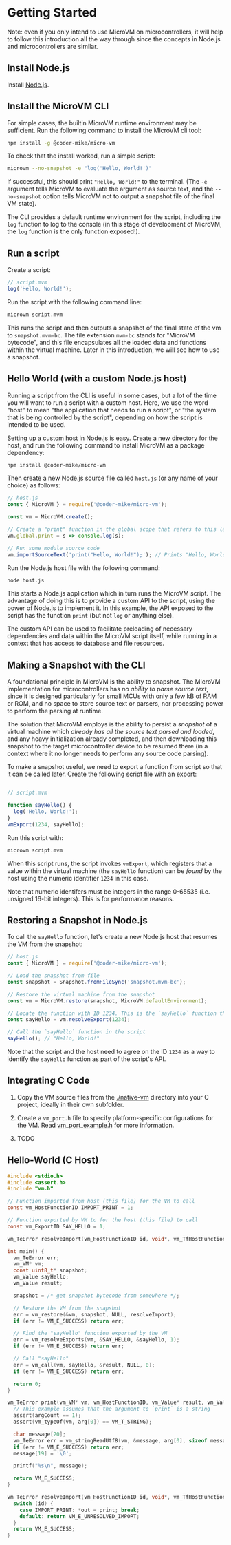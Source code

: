 # Getting Started

Note: even if you only intend to use MicroVM on microcontrollers, it will help to follow this introduction all the way through since the concepts in Node.js and microcontrollers are similar.

## Install Node.js

Install [Node.js](https://nodejs.org/en/download/).

## Install the MicroVM CLI

For simple cases, the builtin MicroVM runtime environment may be sufficient. Run the following command to install the MicroVM cli tool:

```sh
npm install -g @coder-mike/micro-vm
```

To check that the install worked, run a simple script:

```sh
microvm --no-snapshot -e "log('Hello, World!')"
```

If successful, this should print `"Hello, World!"` to the terminal. (The `-e` argument tells MicroVM to evaluate the argument as source text, and the `--no-snapshot` option tells MicroVM not to output a snapshot file of the final VM state).

The CLI provides a default runtime environment for the script, including the `log` function to log to the console (in this stage of development of MicroVM, the `log` function is the only function exposed!).

## Run a script

Create a script:

```js
// script.mvm
log('Hello, World!');
```

Run the script with the following command line:

```sh
microvm script.mvm
```

This runs the script and then outputs a snapshot of the final state of the vm to `snapshot.mvm-bc`. The file extension `mvm-bc` stands for "MicroVM bytecode", and this file encapsulates all the loaded data and functions within the virtual machine. Later in this introduction, we will see how to use a snapshot.

## Hello World (with a custom Node.js host)

Running a script from the CLI is useful in some cases, but a lot of the time you will want to run a script with a custom host. Here, we use the word "host" to mean "the application that needs to run a script", or "the system that is being controlled by the script", depending on how the script is intended to be used.

Setting up a custom host in Node.js is easy. Create a new directory for the host, and run the following command to install MicroVM as a package dependency:

```sh
npm install @coder-mike/micro-vm
```

Then create a new Node.js source file called `host.js` (or any name of your choice) as follows:

```js
// host.js
const { MicroVM } = require('@coder-mike/micro-vm');

const vm = MicroVM.create();

// Create a "print" function in the global scope that refers to this lambda function in the host
vm.global.print = s => console.log(s);

// Run some module source code
vm.importSourceText('print("Hello, World!");'); // Prints "Hello, World!" to the console
```

Run the Node.js host file with the following command:

```sh
node host.js
```

This starts a Node.js application which in turn runs the MicroVM script. The advantage of doing this is to provide a custom API to the script, using the power of Node.js to implement it. In this example, the API exposed to the script has the function `print` (but not `log` or anything else).

The custom API can be used to facilitate preloading of necessary dependencies and data within the MicroVM script itself, while running in a context that has access to database and file resources.

## Making a Snapshot with the CLI

A foundational principle in MicroVM is the ability to snapshot. The MicroVM implementation for microcontrollers has _no ability to parse source text_, since it is designed particularly for small MCUs with only a few kB of RAM or ROM, and no space to store source text or parsers, nor processing power to perform the parsing at runtime.

The solution that MicroVM employs is the ability to persist a _snapshot_ of a virtual machine which _already has all the source text parsed and loaded_, and any heavy initialization already completed, and then downloading this snapshot to the target microcontroller device to be resumed there (in a context where it no longer needs to perform any source code parsing).

<!-- TODO: Insert graphic -->

To make a snapshot useful, we need to export a function from script so that it can be called later. Create the following script file with an export:

```js

// script.mvm

function sayHello() {
  log('Hello, World!');
}
vmExport(1234, sayHello);

```

Run this script with:

```sh
microvm script.mvm
```

When this script runs, the script invokes `vmExport`, which registers that a value within the virtual machine (the `sayHello` function) can be _found_ by the host using the numeric identifier `1234` in this case.

Note that numeric identifers must be integers in the range 0-65535 (i.e. unsigned 16-bit integers). This is for performance reasons.

## Restoring a Snapshot in Node.js

To call the `sayHello` function, let's create a new Node.js host that resumes the VM from the snapshot:

<!-- TODO: Test this -->
```js
// host.js
const { MicroVM } = require('@coder-mike/micro-vm');

// Load the snapshot from file
const snapshot = Snapshot.fromFileSync('snapshot.mvm-bc');

// Restore the virtual machine from the snapshot
const vm = MicroVM.restore(snapshot, MicroVM.defaultEnvironment);

// Locate the function with ID 1234. This is the `sayHello` function that the script exported
const sayHello = vm.resolveExport(1234);

// Call the `sayHello` function in the script
sayHello(); // "Hello, World!"
```

Note that the script and the host need to agree on the ID `1234` as a way to identify the `sayHello` function as part of the script's API.

## Integrating C Code

  1. Copy the VM source files from the [./native-vm](https://github.com/coder-mike/micro-vm/tree/master/native-vm) directory into your C project, ideally in their own subfolder.

  2. Create a `vm_port.h` file to specify platform-specific configurations for the VM. Read [vm_port_example.h](https://github.com/coder-mike/micro-vm/blob/master/native-vm/vm_port_example.h) for more information.

  3. TODO

## Hello-World (C Host)

```c
#include <stdio.h>
#include <assert.h>
#include "vm.h"

// Function imported from host (this file) for the VM to call
const vm_HostFunctionID IMPORT_PRINT = 1;

// Function exported by VM to for the host (this file) to call
const vm_ExportID SAY_HELLO = 1;

vm_TeError resolveImport(vm_HostFunctionID id, void*, vm_TfHostFunction* out);

int main() {
  vm_TeError err;
  vm_VM* vm;
  const uint8_t* snapshot;
  vm_Value sayHello;
  vm_Value result;

  snapshot = /* get snapshot bytecode from somewhere */;

  // Restore the VM from the snapshot
  err = vm_restore(&vm, snapshot, NULL, resolveImport);
  if (err != VM_E_SUCCESS) return err;

  // Find the "sayHello" function exported by the VM
  err = vm_resolveExports(vm, &SAY_HELLO, &sayHello, 1);
  if (err != VM_E_SUCCESS) return err;

  // Call "sayHello"
  err = vm_call(vm, sayHello, &result, NULL, 0);
  if (err != VM_E_SUCCESS) return err;

  return 0;
}

vm_TeError print(vm_VM* vm, vm_HostFunctionID, vm_Value* result, vm_Value* args, uint8_t argCount) {
  // This example assumes that the argument to `print` is a string
  assert(argCount == 1);
  assert(vm_typeOf(vm, arg[0]) == VM_T_STRING);

  char message[20];
  vm_TeError err = vm_stringReadUtf8(vm, &message, arg[0], sizeof message);
  if (err != VM_E_SUCCESS) return err;
  message[19] = '\0';

  printf("%s\n", message);

  return VM_E_SUCCESS;
}

vm_TeError resolveImport(vm_HostFunctionID id, void*, vm_TfHostFunction* out) {
  switch (id) {
    case IMPORT_PRINT: *out = print; break;
    default: return VM_E_UNRESOLVED_IMPORT;
  }
  return VM_E_SUCCESS;
}
```
